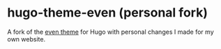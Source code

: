 # hugo-theme-even (personal fork)

A fork of the [even theme](https://github.com/olOwOlo/hugo-theme-even) for Hugo with personal changes I made for my own website.
